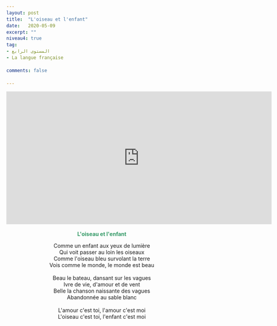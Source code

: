 ```yaml
---
layout: post
title:  "L'oiseau et l'enfant"
date:   2020-05-09
excerpt: ""
niveau4: true
tag:
- المستوى الرابع 
- La langue française

comments: false

---
```


<center>
		   <img style="display: none;" src="/assets/img/thumbnails/chanson7-SanabilMedia.com.jpg" alt="" width="1" height="1">
<iframe width="700px" height="350px" src="https://www.youtube.com/embed/d62wj5GEOok?rel=0&controls=1&showinfo=0&modestbranding=1&enablejsapi=1" allowfullscreen frameborder="0" ></iframe>

<br>
<p><span style="color: #339966;"><strong>L'oiseau et l'enfant</strong></span></p>
<p>Comme un enfant aux yeux de lumi&egrave;re<br />Qui voit passer au loin les oiseaux<br />Comme l'oiseau bleu survolant la terre<br />Vois comme le monde, le monde est beau<br /><br />Beau le bateau, dansant sur les vagues<br />Ivre de vie, d'amour et de vent<br />Belle la chanson naissante des vagues<br />Abandonn&eacute;e au sable blanc<br /><br />L'amour c'est toi, l'amour c'est moi<br />L'oiseau c'est toi, l'enfant c'est moi</p>
  	
</center>

